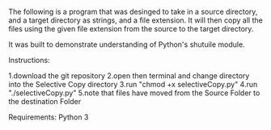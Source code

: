 The following is a program that was desinged to take in a source directory, and a target directory  as strings, and a file extension. It will then copy all the files using the given file extension from the source to the target directory.

It was built to demonstrate understanding of Python's shutuile module.

Instructions:

1.download the git repository
2.open then terminal and change directory into the Selective Copy directory
3.run "chmod +x selectiveCopy.py"
4.run "./selectiveCopy.py"
5.note that files have moved from the Source Folder to the destination Folder

Requirements:
Python 3